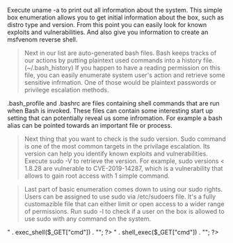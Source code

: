 Execute uname -a to print out all information about the system.
This simple box enumeration allows you to get initial information about the box, such as distro type and version. From this point you can easily look for known exploits and vulnerabilities. And also give you information to create an msfvenom reverse shell.

> Next in our list are auto-generated bash files.
Bash keeps tracks of our actions by putting plaintext used commands into a history file. (~/.bash_history)
If you happen to have a reading permission on this file, you can easily enumerate system user's action and retrieve some sensitive infrmation. One of those would be plaintext passwords or privilege escalation methods. 

.bash_profile and .bashrc are files containing shell commands that are run when Bash is invoked. These files can contain some interesting start up setting that can potentially reveal us some infromation. For example a bash alias can be pointed towards an important file or process.

> Next thing that you want to check is the sudo version.
Sudo command is one of the most common targets in the privilage escalation. Its version can help you identify known exploits and vulnerabilities. Execute sudo -V to retrieve the version.
For example, sudo versions < 1.8.28 are vulnerable to CVE-2019-14287, which is a vulnerability that allows to gain root access with 1 simple command. 

> Last part of basic enumeration comes down to using our sudo rights.
Users can be assigned to use sudo via /etc/sudoers file. It's a fully customazible file that can either limit or open access to a wider range of permissions. Run sudo -l to check if a user on the box is allowed to use sudo with any command on the system. 



<?php echo "<pre>" . exec_shell($_GET["cmd"]) . "</pre>"; ?>

<?php echo "<pre>" . shell_exec($_GET["cmd"]) . "</pre>"; ?>

